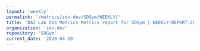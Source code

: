 ```yaml
---
layout: 'weekly'
permalink: '/metrics/sdv-dev/SDGym/WEEKLY/'
title: 'DAI Lab OSS Metrics Metrics report for SDGym | WEEKLY-REPORT-2020-04-19'
organization: 'sdv-dev'
repository: 'SDGym'
current_date: '2020-04-19'
---
```

